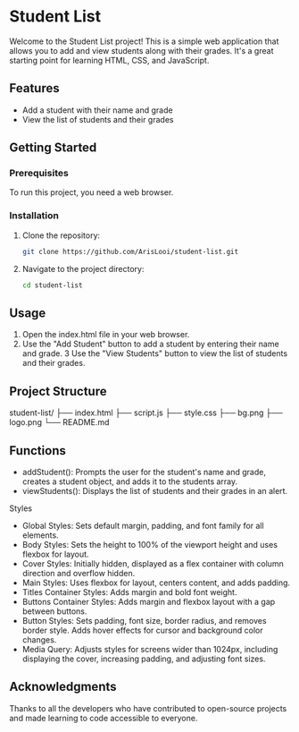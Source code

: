 # Student List

Welcome to the Student List project! This is a simple web application that allows you to add and view students along with their grades. It's a great starting point for learning HTML, CSS, and JavaScript.

## Features

- Add a student with their name and grade
- View the list of students and their grades

## Getting Started

### Prerequisites

To run this project, you need a web browser.

### Installation

1. Clone the repository:
   ```bash
   git clone https://github.com/ArisLooi/student-list.git

2. Navigate to the project directory:
   ```bash
   cd student-list

## Usage
1. Open the index.html file in your web browser.
2. Use the "Add Student" button to add a student by entering their name and grade.
3 Use the "View Students" button to view the list of students and their grades.

## Project Structure
student-list/
├── index.html
├── script.js
├── style.css
├── bg.png
├── logo.png
└── README.md

## Functions
- addStudent(): Prompts the user for the student's name and grade, creates a student object, and adds it to the students array.
- viewStudents(): Displays the list of students and their grades in an alert.

Styles
- Global Styles: Sets default margin, padding, and font family for all elements.
- Body Styles: Sets the height to 100% of the viewport height and uses flexbox for layout.
- Cover Styles: Initially hidden, displayed as a flex container with column direction and overflow hidden.
- Main Styles: Uses flexbox for layout, centers content, and adds padding.
- Titles Container Styles: Adds margin and bold font weight.
- Buttons Container Styles: Adds margin and flexbox layout with a gap between buttons.
- Button Styles: Sets padding, font size, border radius, and removes border style. Adds hover effects for cursor and background color changes.
- Media Query: Adjusts styles for screens wider than 1024px, including displaying the cover, increasing padding, and adjusting font sizes.

## Acknowledgments
Thanks to all the developers who have contributed to open-source projects and made learning to code accessible to everyone.
